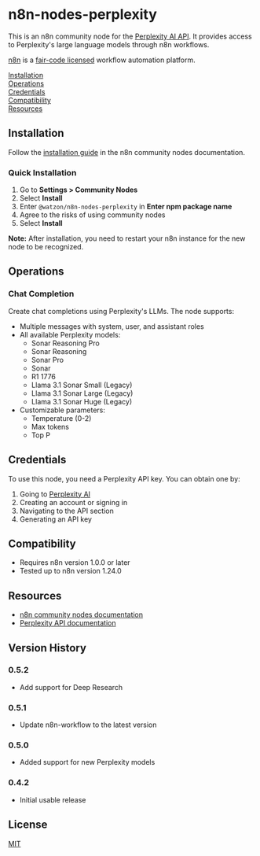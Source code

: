 # n8n-nodes-perplexity

This is an n8n community node for the [Perplexity AI API](https://docs.perplexity.ai/). It provides access to Perplexity's large language models through n8n workflows.

[n8n](https://n8n.io/) is a [fair-code licensed](https://docs.n8n.io/reference/license/) workflow automation platform.

[Installation](#installation)  
[Operations](#operations)  
[Credentials](#credentials)  
[Compatibility](#compatibility)  
[Resources](#resources)  

## Installation

Follow the [installation guide](https://docs.n8n.io/integrations/community-nodes/installation/) in the n8n community nodes documentation.

### Quick Installation

1. Go to **Settings > Community Nodes**
2. Select **Install**
3. Enter `@watzon/n8n-nodes-perplexity` in **Enter npm package name**
4. Agree to the risks of using community nodes
5. Select **Install**

**Note:** After installation, you need to restart your n8n instance for the new node to be recognized.

## Operations

### Chat Completion

Create chat completions using Perplexity's LLMs. The node supports:

- Multiple messages with system, user, and assistant roles
- All available Perplexity models:
  - Sonar Reasoning Pro
  - Sonar Reasoning
  - Sonar Pro
  - Sonar
  - R1 1776
  - Llama 3.1 Sonar Small (Legacy)
  - Llama 3.1 Sonar Large (Legacy)
  - Llama 3.1 Sonar Huge (Legacy)
- Customizable parameters:
  - Temperature (0-2)
  - Max tokens
  - Top P

## Credentials

To use this node, you need a Perplexity API key. You can obtain one by:

1. Going to [Perplexity AI](https://www.perplexity.ai/)
2. Creating an account or signing in
3. Navigating to the API section
4. Generating an API key

## Compatibility

- Requires n8n version 1.0.0 or later
- Tested up to n8n version 1.24.0

## Resources

- [n8n community nodes documentation](https://docs.n8n.io/integrations/community-nodes/)
- [Perplexity API documentation](https://docs.perplexity.ai/)

## Version History

### 0.5.2

- Add support for Deep Research

### 0.5.1

- Update n8n-workflow to the latest version

### 0.5.0

- Added support for new Perplexity models

### 0.4.2

- Initial usable release

## License

[MIT](LICENSE.md)
